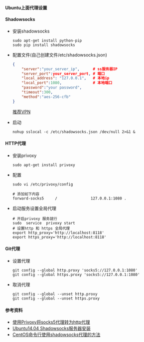 #### Ubuntu上面代理设置

#### Shadowsocks

+ 安装shadowsocks

  ```
  sudo apt-get install python-pip
  sudo pip install shadowsocks
  ```

+ 配置文件(自己创建文件/etc/shadowsocks.json)

  ```json
  {
      "server":"your_server_ip",      # ss服务器IP
      "server_port":your_server_port, # 端口
      "local_address": "127.0.0.1",   # 本地ip
      "local_port":1080,              # 本地端口
      "password":"your password",
      "timeout":300,
      "method":"aes-256-cfb"
  }
  ```
  [推荐VPN](https://www.yecao100.org/aff.php?aff=3668)

+ 启动

  ```
  nohup sslocal -c /etc/shadowsocks.json /dev/null 2>&1 &
  ```

#### HTTP代理

+ 安装privoxy

  ```shell
  sudo apt-get install privoxy 
  ```

+ 配置

  ```shell
  sudo vi /etc/privoxy/config

  # 添加如下内容
  forward-socks5 	 / 				 127.0.0.1:1080 .
  ```

+ 启动服务设置全局代理

  ```shell
  # 开启privoxy 服务就行
  sudo  service  privoxy start 
  # 设置http 和 https 全局代理
  export http_proxy='http://localhost:8118'
  export https_proxy='http://localhost:8118'
  ```

#### Git代理

+ 设置代理

  ```shell
  git config --global http.proxy 'socks5://127.0.0.1:1080' 
  git config --global https.proxy 'socks5://127.0.0.1:1080'
  ```

+ 取消代理

  ```shell
  git config --global --unset http.proxy
  git config --global --unset https.proxy
  ```

#### 参考资料

+ [使用Privoxy将socks5代理转为http代理](http://blog.csdn.net/li740207611/article/details/52045471)
+ [Ubuntu14.04 Shadowsocks服务器安装](http://blog.csdn.net/cl123cpzaihu/article/details/52148781)
+ [CentOS命令行使用shadowsocks代理的方法](http://blog.csdn.net/yanzi1225627/article/details/51121507)
